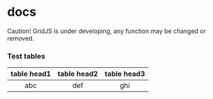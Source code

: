 # docs

Caution! GridJS is under developing, any function may be changed or removed.

### Test tables

| table head1 | table head2 | table head3 |
|:-----------:|:-----------:|:-----------:|
| abc         | def         | ghi         |